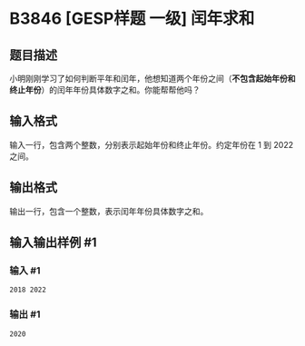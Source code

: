 # B3846 [GESP样题 一级] 闰年求和

## 题目描述

小明刚刚学习了如何判断平年和闰年，他想知道两个年份之间（**不包含起始年份和终止年份**）的闰年年份具体数字之和。你能帮帮他吗？

## 输入格式

输入一行，包含两个整数，分别表示起始年份和终止年份。约定年份在 $1$ 到 $2022$ 之间。

## 输出格式

输出一行，包含一个整数，表示闰年年份具体数字之和。

## 输入输出样例 #1

### 输入 #1

```
2018 2022
```

### 输出 #1

```
2020
```